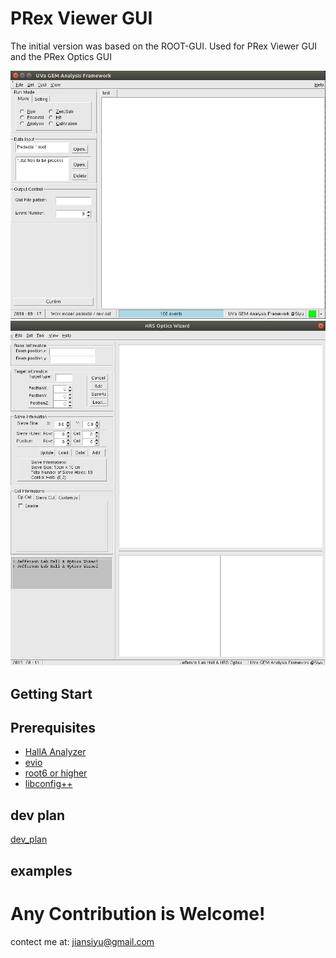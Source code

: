 # PRex Viewer GUI
 
The initial version was based on the ROOT-GUI. Used for PRex Viewer GUI and the PRex Optics GUI

![](doc/root_gui.png)
![](doc/prex_optics_gui.png)
## Getting Start

## Prerequisites
*   [HallA Analyzer]()
*	[evio](https://coda.jlab.org/drupal/content/event-io-evio)
*	[root6 or higher](https://root.cern.ch/downloading-root)
*	[libconfig++](http://www.hyperrealm.com/oss_libconfig.shtml)
	
## dev plan


[dev_plan](dev_plan/dev_plan.md)

## examples


# Any Contribution is Welcome!

contect me at: jiansiyu@gmail.com
